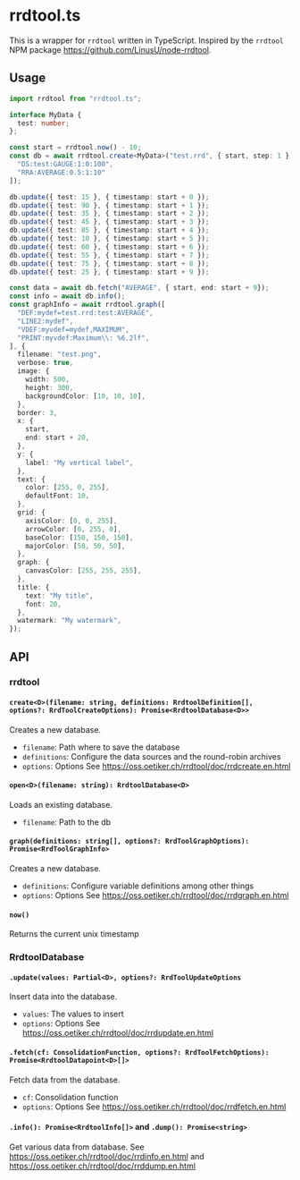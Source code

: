 
# rrdtool.ts

This is a wrapper for `rrdtool` written in TypeScript. Inspired by the `rrdtool` NPM package https://github.com/LinusU/node-rrdtool.

## Usage

```ts
import rrdtool from "rrdtool.ts";

interface MyData {
  test: number;
};

const start = rrdtool.now() - 10;
const db = await rrdtool.create<MyData>("test.rrd", { start, step: 1 }, [
  "DS:test:GAUGE:1:0:100",
  "RRA:AVERAGE:0.5:1:10"
]);

db.update({ test: 15 }, { timestamp: start + 0 });
db.update({ test: 90 }, { timestamp: start + 1 });
db.update({ test: 35 }, { timestamp: start + 2 });
db.update({ test: 45 }, { timestamp: start + 3 });
db.update({ test: 85 }, { timestamp: start + 4 });
db.update({ test: 10 }, { timestamp: start + 5 });
db.update({ test: 60 }, { timestamp: start + 6 });
db.update({ test: 55 }, { timestamp: start + 7 });
db.update({ test: 75 }, { timestamp: start + 8 });
db.update({ test: 25 }, { timestamp: start + 9 });

const data = await db.fetch("AVERAGE", { start, end: start + 9});
const info = await db.info();
const graphInfo = await rrdtool.graph([
  "DEF:mydef=test.rrd:test:AVERAGE",
  "LINE2:mydef",
  "VDEF:myvdef=mydef,MAXIMUM",
  "PRINT:myvdef:Maximum\\: %6.2lf",
], {
  filename: "test.png",
  verbose: true,
  image: {
    width: 500,
    height: 300,
    backgroundColor: [10, 10, 10],
  },
  border: 3,
  x: {
    start,
    end: start + 20,
  },
  y: {
    label: "My vertical label",
  },
  text: {
    color: [255, 0, 255],
    defaultFont: 10,
  },
  grid: {
    axisColor: [0, 0, 255],
    arrowColor: [0, 255, 0],
    baseColor: [150, 150, 150],
    majorColor: [50, 50, 50],
  },
  graph: {
    canvasColor: [255, 255, 255],
  },
  title: {
    text: "My title",
    font: 20,
  },
  watermark: "My watermark",
});
```

## API

### rrdtool

#### `create<D>(filename: string, definitions: RrdtoolDefinition[], options?: RrdToolCreateOptions): Promise<RrdtoolDatabase<D>>`

Creates a new database.
 - `filename`: Path where to save the database
 - `definitions`: Configure the data sources and the round-robin archives
 - `options`: Options
See https://oss.oetiker.ch/rrdtool/doc/rrdcreate.en.html

#### `open<D>(filename: string): RrdtoolDatabase<D>`

Loads an existing database.
 - `filename`: Path to the db

#### `graph(definitions: string[], options?: RrdToolGraphOptions): Promise<RrdToolGraphInfo>`

Creates a new database.
 - `definitions`: Configure variable definitions among other things
 - `options`: Options
See https://oss.oetiker.ch/rrdtool/doc/rrdgraph.en.html

#### `now()`

Returns the current unix timestamp

### RrdtoolDatabase<D>

#### `.update(values: Partial<D>, options?: RrdToolUpdateOptions`

Insert data into the database.
 - `values`: The values to insert
 - `options`: Options
See https://oss.oetiker.ch/rrdtool/doc/rrdupdate.en.html

#### `.fetch(cf: ConsolidationFunction, options?: RrdToolFetchOptions): Promise<RrdtoolDatapoint<D>[]>`

Fetch data from the database.
 - `cf`: Consolidation function
 - `options`: Options
See https://oss.oetiker.ch/rrdtool/doc/rrdfetch.en.html

#### `.info(): Promise<RrdtoolInfo[]>` and `.dump(): Promise<string>`

Get various data from database.
See https://oss.oetiker.ch/rrdtool/doc/rrdinfo.en.html
and https://oss.oetiker.ch/rrdtool/doc/rrddump.en.html
